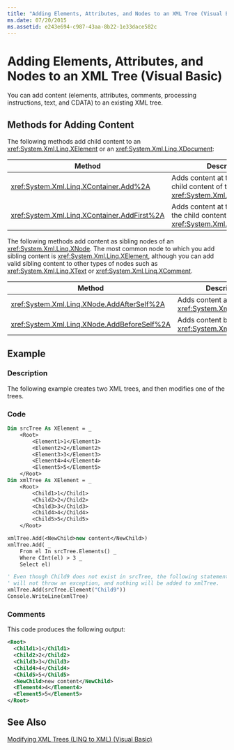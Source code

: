 ```yaml
---
title: "Adding Elements, Attributes, and Nodes to an XML Tree (Visual Basic)"
ms.date: 07/20/2015
ms.assetid: e243e694-c987-43aa-8b22-1e33dace582c
---
```

# Adding Elements, Attributes, and Nodes to an XML Tree (Visual Basic)
You can add content (elements, attributes, comments, processing instructions, text, and CDATA) to an existing XML tree.  

## Methods for Adding Content  
 The following methods add child content to an <xref:System.Xml.Linq.XElement> or an <xref:System.Xml.Linq.XDocument>:  


|Method|Description|  
|------------|-----------------|  
|<xref:System.Xml.Linq.XContainer.Add%2A>|Adds content at the end of the child content of the <xref:System.Xml.Linq.XContainer>.|  
|<xref:System.Xml.Linq.XContainer.AddFirst%2A>|Adds content at the beginning of the child content of the <xref:System.Xml.Linq.XContainer>.|  

 The following methods add content as sibling nodes of an <xref:System.Xml.Linq.XNode>. The most common node to which you add sibling content is <xref:System.Xml.Linq.XElement>, although you can add valid sibling content to other types of nodes such as <xref:System.Xml.Linq.XText> or <xref:System.Xml.Linq.XComment>.  


|Method|Description|  
|------------|-----------------|  
|<xref:System.Xml.Linq.XNode.AddAfterSelf%2A>|Adds content after the <xref:System.Xml.Linq.XNode>.|  
|<xref:System.Xml.Linq.XNode.AddBeforeSelf%2A>|Adds content before the <xref:System.Xml.Linq.XNode>.|  

## Example  

### Description  
 The following example creates two XML trees, and then modifies one of the trees.  

### Code  

```vb  
Dim srcTree As XElement = _  
    <Root>  
        <Element1>1</Element1>  
        <Element2>2</Element2>  
        <Element3>3</Element3>  
        <Element4>4</Element4>  
        <Element5>5</Element5>  
    </Root>  
Dim xmlTree As XElement = _  
    <Root>  
        <Child1>1</Child1>  
        <Child2>2</Child2>  
        <Child3>3</Child3>  
        <Child4>4</Child4>  
        <Child5>5</Child5>  
    </Root>  

xmlTree.Add(<NewChild>new content</NewChild>)  
xmlTree.Add( _  
    From el In srcTree.Elements() _  
    Where CInt(el) > 3 _  
    Select el)  

' Even though Child9 does not exist in srcTree, the following statement  
' will not throw an exception, and nothing will be added to xmlTree.  
xmlTree.Add(srcTree.Element("Child9"))  
Console.WriteLine(xmlTree)  
```  

### Comments  
 This code produces the following output:  

```xml  
<Root>  
  <Child1>1</Child1>  
  <Child2>2</Child2>  
  <Child3>3</Child3>  
  <Child4>4</Child4>  
  <Child5>5</Child5>  
  <NewChild>new content</NewChild>  
  <Element4>4</Element4>  
  <Element5>5</Element5>  
</Root>  
```  

## See Also  
 [Modifying XML Trees (LINQ to XML) (Visual Basic)](../../../../visual-basic/programming-guide/concepts/linq/modifying-xml-trees-linq-to-xml.md)
